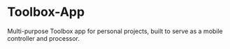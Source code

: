 # Toolbox-App
Multi-purpose Toolbox app for personal projects, built to serve as a mobile controller and processor.
